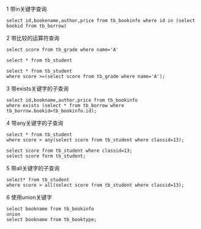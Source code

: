 1 带in关键字查询
```
select id,bookename,author,price from tb_bookinfo where id in (select bookid from tb_borrow)

```

2 带比较的运算符查询
```
select score from tb_grade where name='A'

select * from tb_student

select * from tb_student
where score >=(select score from tb_grade where name='A');
```

3 带exists关键字的子查询
```
select id,bookname,author,price from tb_bookinfo
where exists (select * from tb_borrow where tb_borrow.bookid=tb_bookinfo.id);
```

4 带any关键字的子查询
```
select * from tb_student
where score > any(select score from tb_student where classid=13);

select score from tb_student where classid=13;
select score form tb_student;
```
5 带all关键字的子查询
```
select* from tb_student
where score > all(select score from tb_student where classid=13);
```
6 使用union关键字
```
select bookname from tb_bookinfo 
union
select bookname from tb_booktype;
```
